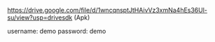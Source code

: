 https://drive.google.com/file/d/1wncqnsptJtHAivVz3xmNa4hEs36Ul-su/view?usp=drivesdk  (Apk)

username: demo
password: demo
